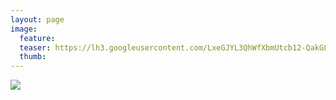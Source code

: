```yaml
---
layout: page
image:
  feature:
  teaser: https://lh3.googleusercontent.com/LxeGJYL3QhWfXbmUtcb12-QakGLxLXyTMaD1SyjDWbs=w245
  thumb:
---
```


[![](https://dl.dropboxusercontent.com/sh/ea1wtnz7z734o12/AACEgeAtDsJXa-qbkWBHZzcna/mikin-kuvat/3/IMG23835-800px.jpg)](https://dl.dropboxusercontent.com/sh/ea1wtnz7z734o12/AAASih0FtnC8yvZpG2Q3QyR3a/mikin-kuvat/3/IMG23835.jpg)
